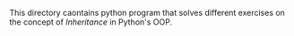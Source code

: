 This directory caontains python program that solves different exercises on the concept of *Inheritance* in Python's OOP.
